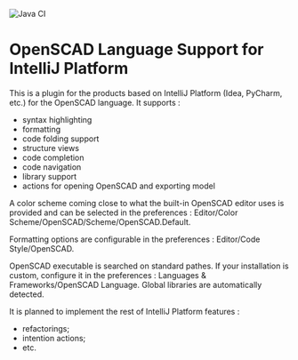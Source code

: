 ![Java CI](https://github.com/ldenisey/idea-openscad/workflows/Java%20CI/badge.svg)

# OpenSCAD Language Support for IntelliJ Platform

This is a plugin for the products based on IntelliJ Platform (Idea, PyCharm, etc.) for the OpenSCAD language. It supports :

* syntax highlighting
* formatting
* code folding support
* structure views
* code completion
* code navigation
* library support
* actions for opening OpenSCAD and exporting model

A color scheme coming close to what the built-in OpenSCAD editor uses is provided and can be selected in the preferences : Editor/Color Scheme/OpenSCAD/Scheme/OpenSCAD.Default.

Formatting options are configurable in the preferences : Editor/Code Style/OpenSCAD.

OpenSCAD executable is searched on standard pathes. If your installation is custom, configure it in the preferences : Languages & Frameworks/OpenSCAD Language. Global libraries are automatically detected.

It is planned to implement the rest of IntelliJ Platform features :
* refactorings;
* intention actions;
* etc.

